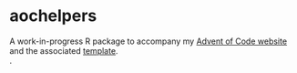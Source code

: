 # aochelpers
A work-in-progress R package to accompany my [Advent of Code website](https://adventofcode.ellakaye.co.uk) and the associated [template](https://github.com/EllaKaye/advent-of-code-website-template).  
.
